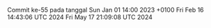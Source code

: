 Commit ke-55 pada tanggal Sun Jan 01 14:00 2023 +0100
Fri Feb 16 14:43:06 UTC 2024
Fri May 17 21:09:08 UTC 2024
